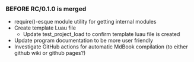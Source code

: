 
### BEFORE RC/0.1.0 is merged
- require()-esque module utility for getting internal modules
- Create template Luau file
  - Update test_project_load to confirm template luau file is created
- Update program documentation to be more user friendly
- Investigate GitHub actions for automatic MdBook compilation (to either github wiki or github pages?)
